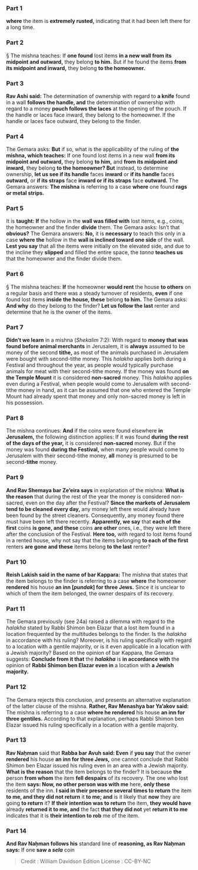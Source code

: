 
### Part 1
<b>where</b> the item is <b>extremely rusted,</b> indicating that it had been left there for a long time.

### Part 2
§ The mishna teaches: If <b>one found</b> lost items <b>in a new wall from its midpoint and outward,</b> they belong <b>to him.</b> But if he found the items <b>from its midpoint and inward,</b> they belong <b>to the homeowner.</b>

### Part 3
<b>Rav Ashi said:</b> The determination of ownership with regard to <b>a knife</b> found in a wall <b>follows the handle, and</b> the determination of ownership with regard to a money <b>pouch follows the laces</b> at the opening of the pouch. If the handle or laces face inward, they belong to the homeowner. If the handle or laces face outward, they belong to the finder.

### Part 4
The Gemara asks: <b>But</b> if so, what is the applicability of the ruling of <b>the mishna, which teaches:</b> If one found lost items in a new wall <b>from its midpoint and outward,</b> they belong <b>to him,</b> and <b>from its midpoint and inward,</b> they belong <b>to the homeowner? But</b> instead, to determine ownership, <b>let us see if its handle</b> faces <b>inward</b> or <b>if its handle</b> faces <b>outward,</b> or <b>if its straps</b> face <b>inward or if its straps</b> face <b>outward.</b> The Gemara answers: <b>The mishna</b> is referring to a case <b>where</b> one found <b>rags or metal strips.</b>

### Part 5
It is <b>taught: If</b> the hollow in the <b>wall was filled with</b> lost items, e.g., coins, the homeowner and the finder <b>divide</b> them. The Gemara asks: Isn’t that <b>obvious?</b> The Gemara answers: <b>No,</b> it is <b>necessary</b> to teach this only in a case <b>where the</b> hollow in the <b>wall is inclined toward one side</b> of the wall. <b>Lest you say</b> that all the items were initially on the elevated side, and due to the incline they <b>slipped</b> and filled the entire space, the <i>tanna</i> <b>teaches us</b> that the homeowner and the finder divide them.

### Part 6
§ The mishna teaches: <b>If</b> the homeowner <b>would rent</b> the house <b>to others</b> on a regular basis and there was a steady turnover of residents, <b>even</b> if one found lost items <b>inside the house, these</b> belong <b>to him.</b> The Gemara asks: <b>And why</b> do they belong to the finder? <b>Let us follow the last</b> renter and determine that he is the owner of the items.

### Part 7
<b>Didn’t we learn</b> in a mishna (<i>Shekalim</i> 7:2): With regard to <b>money that was found before animal merchants</b> in Jerusalem, it is <b>always</b> assumed to be money of the second <b>tithe,</b> as most of the animals purchased in Jerusalem were bought with second-tithe money. This <i>halakha</i> applies both during a Festival and throughout the year, as people would typically purchase animals for meat with their second-tithe money. If the money was found <b>on the Temple Mount</b> it is considered <b>non-sacred</b> money. This <i>halakha</i> applies even during a Festival, when people would come to Jerusalem with second-tithe money in hand, as it can be assumed that one who entered the Temple Mount had already spent that money and only non-sacred money is left in his possession.

### Part 8
The mishna continues: <b>And</b> if the coins were found elsewhere <b>in Jerusalem,</b> the following distinction applies: If it was found <b>during the rest of the days of the year,</b> it is considered <b>non-sacred</b> money. But if the money was found <b>during the Festival,</b> when many people would come to Jerusalem with their second-tithe money, <b>all</b> money is presumed to be second-<b>tithe</b> money.

### Part 9
<b>And Rav Shemaya bar Ze’eira says</b> in explanation of the mishna: <b>What is the reason</b> that during the rest of the year the money is considered non-sacred, even on the day after the Festival? <b>Since the markets of Jerusalem tend to be cleaned every day,</b> any money left there would already have been found by the street cleaners. Consequently, any money found there must have been left there recently. <b>Apparently, we say</b> that <b>each of the first</b> coins <b>is gone, and these</b> coins <b>are other</b> ones, i.e., they were left there after the conclusion of the Festival. <b>Here too,</b> with regard to lost items found in a rented house, why not say that the items belonging <b>to each of the first</b> renters <b>are gone and these</b> items belong <b>to the last</b> renter?

### Part 10
<b>Reish Lakish said in the name of bar Kappara:</b> The mishna that states that the item belongs to the finder is referring to a case <b>where</b> the homeowner <b>rendered</b> his house <b>an inn [<i>pundak</i>] for three Jews.</b> Since it is unclear to which of them the item belonged, the owner despairs of its recovery.

### Part 11
The Gemara previously (see 24a) raised a dilemma with regard to the <i>halakha</i> stated by Rabbi Shimon ben Elazar that a lost item found in a location frequented by the multitudes belongs to the finder. Is the <i>halakha</i> in accordance with his ruling? Moreover, is his ruling specifically with regard to a location with a gentile majority, or is it even applicable in a location with a Jewish majority? Based on the opinion of bar Kappara, the Gemara suggests: <b>Conclude from it that</b> the <b><i>halakha</i></b> is <b>in accordance with</b> the opinion of <b>Rabbi Shimon ben Elazar even in</b> a location with <b>a Jewish majority.</b>

### Part 12
The Gemara rejects this conclusion, and presents an alternative explanation of the latter clause of the mishna. <b>Rather, Rav Menashya bar Ya’akov said:</b> The mishna is referring to a case <b>where he rendered</b> his house <b>an inn for three gentiles.</b> According to that explanation, perhaps Rabbi Shimon ben Elazar issued his ruling specifically in a location with a gentile majority.

### Part 13
<b>Rav Naḥman</b> said that <b>Rabba bar Avuh said: Even</b> if <b>you say</b> that the owner <b>rendered</b> his house <b>an inn for three Jews,</b> one cannot conclude that Rabbi Shimon ben Elazar issued his ruling even in an area with a Jewish majority. <b>What is the reason</b> that the item belongs to the finder? It is because <b>the</b> person <b>from whom</b> the item <b>fell despairs</b> of its recovery. The one who lost the item <b>says: Now, no other person was with me</b> here, <b>only these</b> residents of the inn. <b>I said in their presence several times to return</b> the item <b>to me, and they did not return</b> it <b>to me; and</b> is it likely that <b>now</b> they are going <b>to return</b> it? <b>If their intention was to return</b> the item, <b>they would have</b> already <b>returned it to me, and</b> the fact <b>that they did not</b> yet <b>return it to me</b> indicates that it is <b>their intention to rob</b> me of the item.

### Part 14
<b>And Rav Naḥman follows his</b> standard line of <b>reasoning, as Rav Naḥman says:</b> If one <b>saw a <i>sela</i></b> coin

>Credit : William Davidson Edition
>License : CC-BY-NC